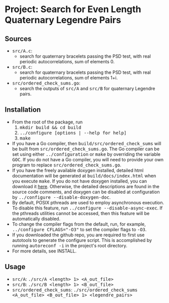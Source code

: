 # Project: Search for Even Length Quaternary Legendre Pairs

## Sources

- <tt>src/A.c</tt>:
	- search for quaternary bracelets passing the PSD test, with real periodic
	 autocorrelations, sum of elements 0.
- <tt>src/B.c</tt>:
	- search for quaternary bracelets passing the PSD test, with real periodic
   autocorrelations, sum of elements 1+i.
- <tt>src/ordered_check_sums.go</tt>:
	- search the outputs of <tt>src/A</tt> and <tt>src/B</tt> for quaternary 
      Legendre pairs.

## Installation

- From the root of the package, run
    1. <tt>mkdir build && cd build</tt>
	2. <tt>../configure [options | --help for help]</tt>
	3. <tt>make</tt><br>
- If you have a Go compiler, then <tt>build/src/ordered_check_sums</tt> will be 
  built from <tt>src/ordered_check_sums.go</tt>. The Go compiler can be set using 
  either <tt>../configuration</tt> or <tt>make</tt> by overriding the variable 
  <tt>GOC</tt>. If you do not have a Go compiler, you will need to provide your 
  own program to replace <tt>src/ordered_check_sums.go</tt>.
- If you have the freely available doxygen installed, detailed html
  documentation will be generated at <tt>build/docs/index.html</tt> when you 
  execute <tt>make</tt>. If you do not have doxygen installed, you can download it 
  [here](https://www.doxygen.nl/). Otherwise, the detailed descriptions are found 
  in the source code comments, and doxygen can be disabled at configuration by 
  <tt>../configure --disable-doxygen-doc</tt>.
- By default, POSIX pthreads are used to employ asynchronous execution. To disable 
  this feature, run <tt>../configure --disable-async-exec</tt>. If the pthreads 
  utilities cannot be accessed, then this feature will be automatically disabled.
- To change the compiler flags from the default, run, for example,
  <tt>../configure CFLAGS="-O3"</tt> to set the compiler flags to <tt>-O3</tt>.
- If you downloaded the github repo, you are required to first use autotools
  to generate the configure script. This is accomplished by running
  <tt>autoreconf -i</tt> in the project's root directory.
- For more details, see INSTALL.

## Usage

- <tt>src/A</tt>:
    <tt>./src/A \<length\> 1\> \<A_out_file\></tt>
- <tt>src/B</tt>: 
    <tt>./src/B \<length\> 1\> \<B_out_file\></tt>
- <tt>src/ordered_check_sums</tt>: 
    <tt>./src/ordered_check_sums \<A_out_file\> \<B_out_file\> 1\> 
    \<legendre_pairs\></tt>

